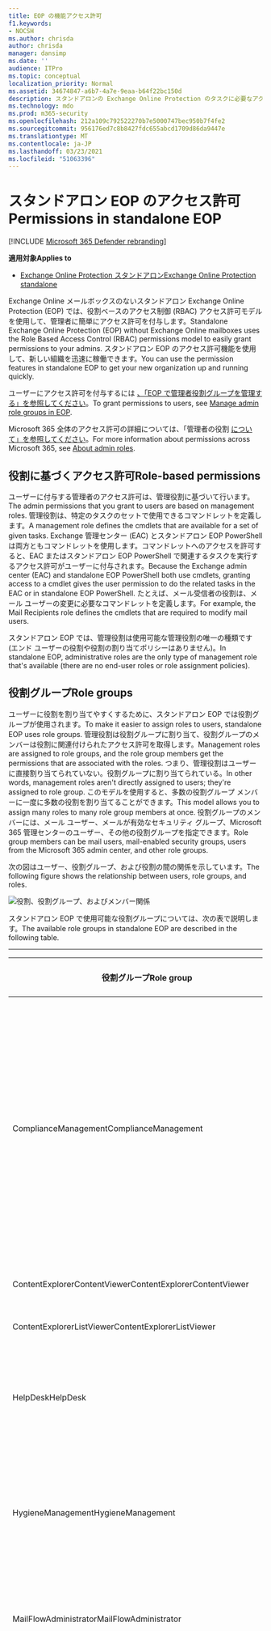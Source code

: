 ```yaml
---
title: EOP の機能アクセス許可
f1.keywords:
- NOCSH
ms.author: chrisda
author: chrisda
manager: dansimp
ms.date: ''
audience: ITPro
ms.topic: conceptual
localization_priority: Normal
ms.assetid: 34674847-a6b7-4a7e-9eaa-b64f22bc150d
description: スタンドアロンの Exchange Online Protection のタスクに必要なアクセス許可について説明します。
ms.technology: mdo
ms.prod: m365-security
ms.openlocfilehash: 212a109c792522270b7e5000747bec950b7f4fe2
ms.sourcegitcommit: 956176ed7c8b8427fdc655abcd1709d86da9447e
ms.translationtype: MT
ms.contentlocale: ja-JP
ms.lasthandoff: 03/23/2021
ms.locfileid: "51063396"
---
```

# <a name="permissions-in-standalone-eop"></a><span data-ttu-id="c1d3b-103">スタンドアロン EOP のアクセス許可</span><span class="sxs-lookup"><span data-stu-id="c1d3b-103">Permissions in standalone EOP</span></span>

[!INCLUDE [Microsoft 365 Defender rebranding](../includes/microsoft-defender-for-office.md)]

<span data-ttu-id="c1d3b-104">**適用対象**</span><span class="sxs-lookup"><span data-stu-id="c1d3b-104">**Applies to**</span></span>
-  [<span data-ttu-id="c1d3b-105">Exchange Online Protection スタンドアロン</span><span class="sxs-lookup"><span data-stu-id="c1d3b-105">Exchange Online Protection standalone</span></span>](exchange-online-protection-overview.md)

<span data-ttu-id="c1d3b-106">Exchange Online メールボックスのないスタンドアロン Exchange Online Protection (EOP) では、役割ベースのアクセス制御 (RBAC) アクセス許可モデルを使用して、管理者に簡単にアクセス許可を付与します。</span><span class="sxs-lookup"><span data-stu-id="c1d3b-106">Standalone Exchange Online Protection (EOP) without Exchange Online mailboxes uses the Role Based Access Control (RBAC) permissions model to easily grant permissions to your admins.</span></span> <span data-ttu-id="c1d3b-107">スタンドアロン EOP のアクセス許可機能を使用して、新しい組織を迅速に稼働できます。</span><span class="sxs-lookup"><span data-stu-id="c1d3b-107">You can use the permission features in standalone EOP to get your new organization up and running quickly.</span></span>

<span data-ttu-id="c1d3b-108">ユーザーにアクセス許可を付与するには [、「EOP で管理者役割グループを管理する」を参照してください](manage-admin-role-group-permissions-in-eop.md)。</span><span class="sxs-lookup"><span data-stu-id="c1d3b-108">To grant permissions to users, see [Manage admin role groups in EOP](manage-admin-role-group-permissions-in-eop.md).</span></span>

<span data-ttu-id="c1d3b-109">Microsoft 365 全体のアクセス許可の詳細については、「管理者の役割 [について」を参照してください](../../admin/add-users/about-admin-roles.md)。</span><span class="sxs-lookup"><span data-stu-id="c1d3b-109">For more information about permissions across Microsoft 365, see [About admin roles](../../admin/add-users/about-admin-roles.md).</span></span>

## <a name="role-based-permissions"></a><span data-ttu-id="c1d3b-110">役割に基づくアクセス許可</span><span class="sxs-lookup"><span data-stu-id="c1d3b-110">Role-based permissions</span></span>

<span data-ttu-id="c1d3b-111">ユーザーに付与する管理者のアクセス許可は、管理役割に基づいて行います。</span><span class="sxs-lookup"><span data-stu-id="c1d3b-111">The admin permissions that you grant to users are based on management roles.</span></span> <span data-ttu-id="c1d3b-112">管理役割は、特定のタスクのセットで使用できるコマンドレットを定義します。</span><span class="sxs-lookup"><span data-stu-id="c1d3b-112">A management role defines the cmdlets that are available for a set of given tasks.</span></span> <span data-ttu-id="c1d3b-113">Exchange 管理センター (EAC) とスタンドアロン EOP PowerShell は両方ともコマンドレットを使用します。コマンドレットへのアクセスを許可すると、EAC またはスタンドアロン EOP PowerShell で関連するタスクを実行するアクセス許可がユーザーに付与されます。</span><span class="sxs-lookup"><span data-stu-id="c1d3b-113">Because the Exchange admin center (EAC) and standalone EOP PowerShell both use cmdlets, granting access to a cmdlet gives the user permission to do the related tasks in the EAC or in standalone EOP PowerShell.</span></span> <span data-ttu-id="c1d3b-114">たとえば、メール受信者の役割は、メール ユーザーの変更に必要なコマンドレットを定義します。</span><span class="sxs-lookup"><span data-stu-id="c1d3b-114">For example, the Mail Recipients role defines the cmdlets that are required to modify mail users.</span></span>

<span data-ttu-id="c1d3b-115">スタンドアロン EOP では、管理役割は使用可能な管理役割の唯一の種類です (エンド ユーザーの役割や役割の割り当てポリシーはありません)。</span><span class="sxs-lookup"><span data-stu-id="c1d3b-115">In standalone EOP, administrative roles are the only type of management role that's available (there are no end-user roles or role assignment policies).</span></span>

## <a name="role-groups"></a><span data-ttu-id="c1d3b-116">役割グループ</span><span class="sxs-lookup"><span data-stu-id="c1d3b-116">Role groups</span></span>

<span data-ttu-id="c1d3b-117">ユーザーに役割を割り当てやすくするために、スタンドアロン EOP では役割グループが使用されます。</span><span class="sxs-lookup"><span data-stu-id="c1d3b-117">To make it easier to assign roles to users, standalone EOP uses role groups.</span></span> <span data-ttu-id="c1d3b-118">管理役割は役割グループに割り当て、役割グループのメンバーは役割に関連付けられたアクセス許可を取得します。</span><span class="sxs-lookup"><span data-stu-id="c1d3b-118">Management roles are assigned to role groups, and the role group members get the permissions that are associated with the roles.</span></span> <span data-ttu-id="c1d3b-119">つまり、管理役割はユーザーに直接割り当てられていない。役割グループに割り当てられている。</span><span class="sxs-lookup"><span data-stu-id="c1d3b-119">In other words, management roles aren't directly assigned to users; they're assigned to role group.</span></span> <span data-ttu-id="c1d3b-120">このモデルを使用すると、多数の役割グループ メンバーに一度に多数の役割を割り当てることができます。</span><span class="sxs-lookup"><span data-stu-id="c1d3b-120">This model allows you to assign many roles to many role group members at once.</span></span> <span data-ttu-id="c1d3b-121">役割グループのメンバーには、メール ユーザー、メールが有効なセキュリティ グループ、Microsoft 365 管理センターのユーザー、その他の役割グループを指定できます。</span><span class="sxs-lookup"><span data-stu-id="c1d3b-121">Role group members can be mail users, mail-enabled security groups, users from the Microsoft 365 admin center, and other role groups.</span></span>

<span data-ttu-id="c1d3b-122">次の図はユーザー、役割グループ、および役割の間の関係を示しています。</span><span class="sxs-lookup"><span data-stu-id="c1d3b-122">The following figure shows the relationship between users, role groups, and roles.</span></span>

![役割、役割グループ、およびメンバー関係](../../media/ITPro_Security_RBAC_EXO_SimplifiedRoleGroupRelationship.png)

<span data-ttu-id="c1d3b-124">スタンドアロン EOP で使用可能な役割グループについては、次の表で説明します。</span><span class="sxs-lookup"><span data-stu-id="c1d3b-124">The available role groups in standalone EOP are described in the following table.</span></span>

****

|<span data-ttu-id="c1d3b-125">役割グループ</span><span class="sxs-lookup"><span data-stu-id="c1d3b-125">Role group</span></span>|<span data-ttu-id="c1d3b-126">説明</span><span class="sxs-lookup"><span data-stu-id="c1d3b-126">Description</span></span>|<span data-ttu-id="c1d3b-127">割り当てられた既定の役割</span><span class="sxs-lookup"><span data-stu-id="c1d3b-127">Default roles assigned</span></span>|
|---|---|---|
|<span data-ttu-id="c1d3b-128">ComplianceManagement</span><span class="sxs-lookup"><span data-stu-id="c1d3b-128">ComplianceManagement</span></span>|<span data-ttu-id="c1d3b-129">サブスクリプションに DLP 機能がある場合は、データ損失防止 (DLP) を含む、組織内のコンプライアンス設定を構成および管理します。</span><span class="sxs-lookup"><span data-stu-id="c1d3b-129">Configure and manage compliance settings within the organization, including data loss prevention (DLP) if your subscription has DLP capabilities.</span></span> <p> <span data-ttu-id="c1d3b-130">Azure のコンプライアンス [管理者ロールの](/azure/active-directory/users-groups-roles/directory-assign-admin-roles#compliance-administrator) メンバーはADグループのアクセス許可を自動的に取得します。</span><span class="sxs-lookup"><span data-stu-id="c1d3b-130">Members of the [Compliance Administrator](/azure/active-directory/users-groups-roles/directory-assign-admin-roles#compliance-administrator) role in Azure AD automatically get the permissions of this role group.</span></span>|<span data-ttu-id="c1d3b-131">監査ログ</span><span class="sxs-lookup"><span data-stu-id="c1d3b-131">Audit Logs</span></span> <p> <span data-ttu-id="c1d3b-132">コンプライアンス管理</span><span class="sxs-lookup"><span data-stu-id="c1d3b-132">Compliance Administration</span></span> <p> <span data-ttu-id="c1d3b-133">Information Rights Management</span><span class="sxs-lookup"><span data-stu-id="c1d3b-133">Information Rights Management</span></span> <p> <span data-ttu-id="c1d3b-134">アイテム保持の管理</span><span class="sxs-lookup"><span data-stu-id="c1d3b-134">Retention Management</span></span> <p> <span data-ttu-id="c1d3b-135">表示専用の監査ログ</span><span class="sxs-lookup"><span data-stu-id="c1d3b-135">View-Only Audit Logs</span></span> <p> <span data-ttu-id="c1d3b-136">"View-Only Configuration/表示専用構成"</span><span class="sxs-lookup"><span data-stu-id="c1d3b-136">View-Only Configuration</span></span> <p> <span data-ttu-id="c1d3b-137">"View-Only Recipients/表示専用受信者"</span><span class="sxs-lookup"><span data-stu-id="c1d3b-137">View-Only Recipients</span></span>|
|<span data-ttu-id="c1d3b-138">ContentExplorerContentViewer</span><span class="sxs-lookup"><span data-stu-id="c1d3b-138">ContentExplorerContentViewer</span></span>|<span data-ttu-id="c1d3b-139">不使用。</span><span class="sxs-lookup"><span data-stu-id="c1d3b-139">Not used.</span></span>|<span data-ttu-id="c1d3b-140">データ分類コンテンツ ビューアー</span><span class="sxs-lookup"><span data-stu-id="c1d3b-140">Data Classification Content Viewer</span></span>|
|<span data-ttu-id="c1d3b-141">ContentExplorerListViewer</span><span class="sxs-lookup"><span data-stu-id="c1d3b-141">ContentExplorerListViewer</span></span>|<span data-ttu-id="c1d3b-142">不使用。</span><span class="sxs-lookup"><span data-stu-id="c1d3b-142">Not used.</span></span>|<span data-ttu-id="c1d3b-143">データ分類リスト ビューアー</span><span class="sxs-lookup"><span data-stu-id="c1d3b-143">Data Classification List Viewer</span></span>|
|<span data-ttu-id="c1d3b-144">HelpDesk</span><span class="sxs-lookup"><span data-stu-id="c1d3b-144">HelpDesk</span></span>|<span data-ttu-id="c1d3b-145">メール ユーザーを表示および管理します。</span><span class="sxs-lookup"><span data-stu-id="c1d3b-145">View and manage mail users.</span></span>|<span data-ttu-id="c1d3b-146">パスワードのリセット</span><span class="sxs-lookup"><span data-stu-id="c1d3b-146">Reset Password</span></span> <p> <span data-ttu-id="c1d3b-147">ユーザー オプション</span><span class="sxs-lookup"><span data-stu-id="c1d3b-147">User Options</span></span> <p> <span data-ttu-id="c1d3b-148">"View-Only Recipients/表示専用受信者"</span><span class="sxs-lookup"><span data-stu-id="c1d3b-148">View-Only Recipients</span></span>|
|<span data-ttu-id="c1d3b-149">HygieneManagement</span><span class="sxs-lookup"><span data-stu-id="c1d3b-149">HygieneManagement</span></span>|<span data-ttu-id="c1d3b-150">保護機能 (スパム対策、マルウェア対策など) を管理します。</span><span class="sxs-lookup"><span data-stu-id="c1d3b-150">Manage protection features (anti-spam, anti-malware, etc.).</span></span>|<span data-ttu-id="c1d3b-151">トランスポートの衛生</span><span class="sxs-lookup"><span data-stu-id="c1d3b-151">Transport Hygiene</span></span> <p> <span data-ttu-id="c1d3b-152">"View-Only Configuration/表示専用構成"</span><span class="sxs-lookup"><span data-stu-id="c1d3b-152">View-Only Configuration</span></span> <p> <span data-ttu-id="c1d3b-153">"View-Only Recipients/表示専用受信者"</span><span class="sxs-lookup"><span data-stu-id="c1d3b-153">View-Only Recipients</span></span>|
|<span data-ttu-id="c1d3b-154">MailFlowAdministrator</span><span class="sxs-lookup"><span data-stu-id="c1d3b-154">MailFlowAdministrator</span></span>|<span data-ttu-id="c1d3b-155">受け入れ可能なドメインとコネクタの表示と管理</span><span class="sxs-lookup"><span data-stu-id="c1d3b-155">View and manage accepted domains and connectors</span></span>|<span data-ttu-id="c1d3b-156">リモートドメインと受け入れドメイン</span><span class="sxs-lookup"><span data-stu-id="c1d3b-156">Remote and Accepted Domains</span></span> <p> <span data-ttu-id="c1d3b-157">"View-Only Recipients/表示専用受信者"</span><span class="sxs-lookup"><span data-stu-id="c1d3b-157">View-Only Recipients</span></span>|
|<span data-ttu-id="c1d3b-158">OrganizationManagement</span><span class="sxs-lookup"><span data-stu-id="c1d3b-158">OrganizationManagement</span></span>|<span data-ttu-id="c1d3b-159">組織全体への管理者アクセスと、ほとんどすべてのタスクを実行する機能。</span><span class="sxs-lookup"><span data-stu-id="c1d3b-159">Admin access to the entire organization and the ability to perform almost any task.</span></span> <p> <span data-ttu-id="c1d3b-160">Azure のグローバル [管理者ロールの](/azure/active-directory/users-groups-roles/directory-assign-admin-roles#global-administrator--company-administrator) メンバーはADグループのアクセス許可を自動的に取得します。</span><span class="sxs-lookup"><span data-stu-id="c1d3b-160">Members of the [Global Administrator](/azure/active-directory/users-groups-roles/directory-assign-admin-roles#global-administrator--company-administrator) role in Azure AD automatically get the permissions of this role group.</span></span> <p> <span data-ttu-id="c1d3b-161">**重要**: OrganizationManagement 役割グループは強力な役割なので、組織レベルの管理タスクを実行するユーザーだけがこの役割グループのメンバーである必要があります。</span><span class="sxs-lookup"><span data-stu-id="c1d3b-161">**Important**: Because the OrganizationManagement role group is a powerful role, only users that perform organizational-level administrative tasks should be members of this role group.</span></span>|<span data-ttu-id="c1d3b-162">マルウェア対策</span><span class="sxs-lookup"><span data-stu-id="c1d3b-162">AntiMalware</span></span> <p> <span data-ttu-id="c1d3b-163">AntiSpam</span><span class="sxs-lookup"><span data-stu-id="c1d3b-163">AntiSpam</span></span> <p> <span data-ttu-id="c1d3b-164">監査ログ</span><span class="sxs-lookup"><span data-stu-id="c1d3b-164">Audit Logs</span></span> <p> <span data-ttu-id="c1d3b-165">コンプライアンス管理者</span><span class="sxs-lookup"><span data-stu-id="c1d3b-165">Compliance Administrator</span></span> <p> <span data-ttu-id="c1d3b-166">動的配布グループ</span><span class="sxs-lookup"><span data-stu-id="c1d3b-166">Distribution Groups</span></span> <p> <span data-ttu-id="c1d3b-167">Information Rights Management</span><span class="sxs-lookup"><span data-stu-id="c1d3b-167">Information Rights Management</span></span> <p> <span data-ttu-id="c1d3b-168">"Mail Recipient Creation/メール受信者の作成"</span><span class="sxs-lookup"><span data-stu-id="c1d3b-168">Mail Recipient Creation</span></span> <p> <span data-ttu-id="c1d3b-169">Mail Recipients</span><span class="sxs-lookup"><span data-stu-id="c1d3b-169">Mail Recipients</span></span> <p> <span data-ttu-id="c1d3b-170">"Message Tracking/メッセージ追跡"</span><span class="sxs-lookup"><span data-stu-id="c1d3b-170">Message Tracking</span></span> <p> <span data-ttu-id="c1d3b-171">"Migration/移行"</span><span class="sxs-lookup"><span data-stu-id="c1d3b-171">Migration</span></span> <p> <span data-ttu-id="c1d3b-172">組織のクライアント アクセス</span><span class="sxs-lookup"><span data-stu-id="c1d3b-172">Organization Client Access</span></span> <p> <span data-ttu-id="c1d3b-173">組織の構成</span><span class="sxs-lookup"><span data-stu-id="c1d3b-173">Organization Configuration</span></span> <p> <span data-ttu-id="c1d3b-174">組織トランスポートの設定</span><span class="sxs-lookup"><span data-stu-id="c1d3b-174">Organization Transport Settings</span></span> <p> <span data-ttu-id="c1d3b-175">検疫する</span><span class="sxs-lookup"><span data-stu-id="c1d3b-175">Quarantine</span></span> <p> <span data-ttu-id="c1d3b-176">"Recipient Policies/受信者ポリシー"</span><span class="sxs-lookup"><span data-stu-id="c1d3b-176">Recipient Policies</span></span> <p> <span data-ttu-id="c1d3b-177">リモートドメインと受け入れドメイン</span><span class="sxs-lookup"><span data-stu-id="c1d3b-177">Remote and Accepted Domains</span></span> <p> <span data-ttu-id="c1d3b-178">パスワードのリセット</span><span class="sxs-lookup"><span data-stu-id="c1d3b-178">Reset Password</span></span> <p> <span data-ttu-id="c1d3b-179">アイテム保持の管理</span><span class="sxs-lookup"><span data-stu-id="c1d3b-179">Retention Management</span></span> <p> <span data-ttu-id="c1d3b-180">役割の管理</span><span class="sxs-lookup"><span data-stu-id="c1d3b-180">Role Management</span></span> <p> <span data-ttu-id="c1d3b-181">セキュリティ管理者</span><span class="sxs-lookup"><span data-stu-id="c1d3b-181">Security Administrator</span></span> <p> <span data-ttu-id="c1d3b-182">セキュリティ グループの作成とメンバーシップ</span><span class="sxs-lookup"><span data-stu-id="c1d3b-182">Security Group Creation and Membership</span></span> <p> <span data-ttu-id="c1d3b-183">セキュリティ閲覧者</span><span class="sxs-lookup"><span data-stu-id="c1d3b-183">Security Reader</span></span> <p> <span data-ttu-id="c1d3b-184">Sensitivity Label Administrator</span><span class="sxs-lookup"><span data-stu-id="c1d3b-184">Sensitivity Label Administrator</span></span> <p> <span data-ttu-id="c1d3b-185">監督</span><span class="sxs-lookup"><span data-stu-id="c1d3b-185">Supervision</span></span> <p> <span data-ttu-id="c1d3b-186">トランスポートの衛生</span><span class="sxs-lookup"><span data-stu-id="c1d3b-186">Transport Hygiene</span></span> <p> <span data-ttu-id="c1d3b-187">トランスポート ルール</span><span class="sxs-lookup"><span data-stu-id="c1d3b-187">Transport Rules</span></span> <p> <span data-ttu-id="c1d3b-188">ユーザー オプション</span><span class="sxs-lookup"><span data-stu-id="c1d3b-188">User Options</span></span> <p> <span data-ttu-id="c1d3b-189">View-Onlyマルウェア対策</span><span class="sxs-lookup"><span data-stu-id="c1d3b-189">View-Only AntiMalware</span></span> <p> <span data-ttu-id="c1d3b-190">View-Only スパム対策</span><span class="sxs-lookup"><span data-stu-id="c1d3b-190">View-Only AntiSpam</span></span> <p> <span data-ttu-id="c1d3b-191">表示専用の監査ログ</span><span class="sxs-lookup"><span data-stu-id="c1d3b-191">View-Only Audit Logs</span></span> <p> <span data-ttu-id="c1d3b-192">"View-Only Configuration/表示専用構成"</span><span class="sxs-lookup"><span data-stu-id="c1d3b-192">View-Only Configuration</span></span> <p> <span data-ttu-id="c1d3b-193">View-Only検疫</span><span class="sxs-lookup"><span data-stu-id="c1d3b-193">View-Only Quarantine</span></span> <p> <span data-ttu-id="c1d3b-194">"View-Only Recipients/表示専用受信者"</span><span class="sxs-lookup"><span data-stu-id="c1d3b-194">View-Only Recipients</span></span> <p> <span data-ttu-id="c1d3b-195">View-Only脅威インテリジェンス</span><span class="sxs-lookup"><span data-stu-id="c1d3b-195">View-Only Threat Intelligence</span></span>|
|<span data-ttu-id="c1d3b-196">QuarantineAdministrator</span><span class="sxs-lookup"><span data-stu-id="c1d3b-196">QuarantineAdministrator</span></span>|<span data-ttu-id="c1d3b-197">すべての受信者の検疫済みメッセージを管理します。</span><span class="sxs-lookup"><span data-stu-id="c1d3b-197">Manage quarantined messages for all recipients.</span></span>|<span data-ttu-id="c1d3b-198">検疫する</span><span class="sxs-lookup"><span data-stu-id="c1d3b-198">Quarantine</span></span>|
|<span data-ttu-id="c1d3b-199">RecipientManagement</span><span class="sxs-lookup"><span data-stu-id="c1d3b-199">RecipientManagement</span></span>|<span data-ttu-id="c1d3b-200">組織内の受信者オブジェクトを作成、管理、および削除します。</span><span class="sxs-lookup"><span data-stu-id="c1d3b-200">Create, manage, and remove recipient objects in the organization.</span></span>|<span data-ttu-id="c1d3b-201">動的配布グループ</span><span class="sxs-lookup"><span data-stu-id="c1d3b-201">Distribution Groups</span></span> <p> <span data-ttu-id="c1d3b-202">"Mail Recipient Creation/メール受信者の作成"</span><span class="sxs-lookup"><span data-stu-id="c1d3b-202">Mail Recipient Creation</span></span> <p> <span data-ttu-id="c1d3b-203">Mail Recipients</span><span class="sxs-lookup"><span data-stu-id="c1d3b-203">Mail Recipients</span></span> <p> <span data-ttu-id="c1d3b-204">"Message Tracking/メッセージ追跡"</span><span class="sxs-lookup"><span data-stu-id="c1d3b-204">Message Tracking</span></span> <p> <span data-ttu-id="c1d3b-205">"Migration/移行"</span><span class="sxs-lookup"><span data-stu-id="c1d3b-205">Migration</span></span> <p> <span data-ttu-id="c1d3b-206">"Recipient Policies/受信者ポリシー"</span><span class="sxs-lookup"><span data-stu-id="c1d3b-206">Recipient Policies</span></span> <p> <span data-ttu-id="c1d3b-207">パスワードのリセット</span><span class="sxs-lookup"><span data-stu-id="c1d3b-207">Reset Password</span></span>|
|<span data-ttu-id="c1d3b-208">RecordsManagement</span><span class="sxs-lookup"><span data-stu-id="c1d3b-208">RecordsManagement</span></span>|<span data-ttu-id="c1d3b-209">保持ポリシー タグ、メッセージ分類、メール フロー ルール (トランスポート ルールとも呼ばれる) などのコンプライアンス機能を構成します。</span><span class="sxs-lookup"><span data-stu-id="c1d3b-209">Configure compliance features, such as retention policy tags, message classifications, and mail flow rules (also known as transport rules).</span></span>|<span data-ttu-id="c1d3b-210">"Message Tracking/メッセージ追跡"</span><span class="sxs-lookup"><span data-stu-id="c1d3b-210">Message Tracking</span></span> <p> <span data-ttu-id="c1d3b-211">アイテム保持の管理</span><span class="sxs-lookup"><span data-stu-id="c1d3b-211">Retention Management</span></span> <p> <span data-ttu-id="c1d3b-212">トランスポート ルール</span><span class="sxs-lookup"><span data-stu-id="c1d3b-212">Transport Rules</span></span>|
|<span data-ttu-id="c1d3b-213">SecurityAdministrator</span><span class="sxs-lookup"><span data-stu-id="c1d3b-213">SecurityAdministrator</span></span>|<span data-ttu-id="c1d3b-214">組織内の保護のすべての側面 (スパム対策、マルウェア対策、スプーフィング対策、検疫など) を構成します。</span><span class="sxs-lookup"><span data-stu-id="c1d3b-214">Configure all aspects of protection in the organization (anti-spam, anti-malware, anti-spoofing, quarantine, etc.).</span></span> <p> <span data-ttu-id="c1d3b-215">Azure のセキュリティ [管理者ロールの](/azure/active-directory/users-groups-roles/directory-assign-admin-roles#security-administrator) メンバーはADグループのアクセス許可を自動的に取得します。</span><span class="sxs-lookup"><span data-stu-id="c1d3b-215">Members of the [Security Administrator](/azure/active-directory/users-groups-roles/directory-assign-admin-roles#security-administrator) role in Azure AD automatically get the permissions of this role group.</span></span>|<span data-ttu-id="c1d3b-216">マルウェア対策</span><span class="sxs-lookup"><span data-stu-id="c1d3b-216">AntiMalware</span></span> <p> <span data-ttu-id="c1d3b-217">AntiSpam</span><span class="sxs-lookup"><span data-stu-id="c1d3b-217">AntiSpam</span></span> <p> <span data-ttu-id="c1d3b-218">監査ログ</span><span class="sxs-lookup"><span data-stu-id="c1d3b-218">Audit Logs</span></span> <p> <span data-ttu-id="c1d3b-219">検疫する</span><span class="sxs-lookup"><span data-stu-id="c1d3b-219">Quarantine</span></span> <p> <span data-ttu-id="c1d3b-220">セキュリティ管理者</span><span class="sxs-lookup"><span data-stu-id="c1d3b-220">Security Administrator</span></span> <p> <span data-ttu-id="c1d3b-221">Sensitivity Label Administrator</span><span class="sxs-lookup"><span data-stu-id="c1d3b-221">Sensitivity Label Administrator</span></span> <p> <span data-ttu-id="c1d3b-222">View-Onlyマルウェア対策</span><span class="sxs-lookup"><span data-stu-id="c1d3b-222">View-Only AntiMalware</span></span> <p> <span data-ttu-id="c1d3b-223">View-Only スパム対策</span><span class="sxs-lookup"><span data-stu-id="c1d3b-223">View-Only AntiSpam</span></span> <p> <span data-ttu-id="c1d3b-224">表示専用の監査ログ</span><span class="sxs-lookup"><span data-stu-id="c1d3b-224">View-Only Audit Logs</span></span> <p> <span data-ttu-id="c1d3b-225">View-Only検疫</span><span class="sxs-lookup"><span data-stu-id="c1d3b-225">View-Only Quarantine</span></span> <p> <span data-ttu-id="c1d3b-226">View-Only脅威インテリジェンス</span><span class="sxs-lookup"><span data-stu-id="c1d3b-226">View-Only Threat Intelligence</span></span>|
|<span data-ttu-id="c1d3b-227">SecurityReader</span><span class="sxs-lookup"><span data-stu-id="c1d3b-227">SecurityReader</span></span>|<span data-ttu-id="c1d3b-228">組織内のすべての保護 (スパム対策、マルウェア対策、スプーフィング対策、検疫など) へのビュー専用アクセス。</span><span class="sxs-lookup"><span data-stu-id="c1d3b-228">View-only access to all aspects of protection in the organization (anti-spam, anti-malware, anti-spoofing, quarantine, etc.).</span></span> <p> <span data-ttu-id="c1d3b-229">Azure のセキュリティ [リーダー ロール](/azure/active-directory/users-groups-roles/directory-assign-admin-roles#security-reader) のメンバー ADこの役割グループのアクセス許可を自動的に取得します。</span><span class="sxs-lookup"><span data-stu-id="c1d3b-229">Members of the [Security Reader](/azure/active-directory/users-groups-roles/directory-assign-admin-roles#security-reader) role in Azure AD automatically get the permissions of this role group.</span></span>|<span data-ttu-id="c1d3b-230">セキュリティ閲覧者</span><span class="sxs-lookup"><span data-stu-id="c1d3b-230">Security Reader</span></span> <p> <span data-ttu-id="c1d3b-231">View-Onlyマルウェア対策</span><span class="sxs-lookup"><span data-stu-id="c1d3b-231">View-Only AntiMalware</span></span> <p> <span data-ttu-id="c1d3b-232">View-Only スパム対策</span><span class="sxs-lookup"><span data-stu-id="c1d3b-232">View-Only AntiSpam</span></span> <p> <span data-ttu-id="c1d3b-233">View-Only検疫</span><span class="sxs-lookup"><span data-stu-id="c1d3b-233">View-Only Quarantine</span></span> <p> <span data-ttu-id="c1d3b-234">View-Only脅威インテリジェンス</span><span class="sxs-lookup"><span data-stu-id="c1d3b-234">View-Only Threat Intelligence</span></span>|
|<span data-ttu-id="c1d3b-235">TenantAdmins</span><span class="sxs-lookup"><span data-stu-id="c1d3b-235">TenantAdmins</span></span>|<span data-ttu-id="c1d3b-236">この役割グループのメンバーシップは、サービス間で同期され、一般に管理されます。</span><span class="sxs-lookup"><span data-stu-id="c1d3b-236">Membership in this role group is synchronized across services and managed centrally.</span></span> <span data-ttu-id="c1d3b-237">既定では、この役割グループには役割は割り当てられていない。</span><span class="sxs-lookup"><span data-stu-id="c1d3b-237">By default, this role group is not assigned any roles.</span></span> <span data-ttu-id="c1d3b-238">ただし、組織の管理役割グループのメンバーであり、これらのアクセス許可を継承します。</span><span class="sxs-lookup"><span data-stu-id="c1d3b-238">However, it will be a member of the Organization Management role group and will inherit those permissions.</span></span>|<span data-ttu-id="c1d3b-239">none</span><span class="sxs-lookup"><span data-stu-id="c1d3b-239">none</span></span>|
|<span data-ttu-id="c1d3b-240">ViewOnlyOrganizationManagement</span><span class="sxs-lookup"><span data-stu-id="c1d3b-240">ViewOnlyOrganizationManagement</span></span>|<span data-ttu-id="c1d3b-241">組織内の受信者、保護、および構成オブジェクトとそのプロパティを表示します。</span><span class="sxs-lookup"><span data-stu-id="c1d3b-241">View recipient, protection, and configuration objects and their properties in the organization.</span></span>|<span data-ttu-id="c1d3b-242">コンプライアンス管理者</span><span class="sxs-lookup"><span data-stu-id="c1d3b-242">Compliance Administrator</span></span> <p> <span data-ttu-id="c1d3b-243">セキュリティ管理者</span><span class="sxs-lookup"><span data-stu-id="c1d3b-243">Security Administrator</span></span> <p> <span data-ttu-id="c1d3b-244">セキュリティ閲覧者</span><span class="sxs-lookup"><span data-stu-id="c1d3b-244">Security Reader</span></span> <p> <span data-ttu-id="c1d3b-245">Sensitivity Label Administrator</span><span class="sxs-lookup"><span data-stu-id="c1d3b-245">Sensitivity Label Administrator</span></span> <p> <span data-ttu-id="c1d3b-246">"View-Only Configuration/表示専用構成"</span><span class="sxs-lookup"><span data-stu-id="c1d3b-246">View-Only Configuration</span></span> <p> <span data-ttu-id="c1d3b-247">"View-Only Recipients/表示専用受信者"</span><span class="sxs-lookup"><span data-stu-id="c1d3b-247">View-Only Recipients</span></span>|
|

<span data-ttu-id="c1d3b-248">少数の管理者しか所属しない小規模な組織で作業する場合は、それらのユーザーを組織の管理役割グループにのみ追加する必要がある場合があります。また、他の役割グループを使用する必要が生じない場合があります。</span><span class="sxs-lookup"><span data-stu-id="c1d3b-248">If you work in a small organization that has only a few admins, you might need to add those users to the Organization Management role group only, and you may never need to use the other role groups.</span></span> <span data-ttu-id="c1d3b-249">大規模な組織で作業する場合は、受信者の構成など、特定のタスクを実行する管理者が必要になる場合があります。</span><span class="sxs-lookup"><span data-stu-id="c1d3b-249">If you work in a larger organization, you might have admins who perform specific tasks, such as recipient configuration.</span></span> <span data-ttu-id="c1d3b-250">このような場合は、受信者管理役割グループに 1 人の管理者を追加し、別の管理者を [組織の管理] 役割グループに追加できます。</span><span class="sxs-lookup"><span data-stu-id="c1d3b-250">In those cases, you might add one admin to the Recipient Management role group, and another admin to the Organization Management role group.</span></span> <span data-ttu-id="c1d3b-251">その後、管理者は特定の領域を管理できますが、自分が責任を負う領域を管理するためのアクセス許可を持つ必要があります。</span><span class="sxs-lookup"><span data-stu-id="c1d3b-251">Those admins can then manage their specific areas, but they won't have permissions to manage areas they're not responsible for.</span></span>

<span data-ttu-id="c1d3b-252">Exchange Online の組み込みの役割グループが管理者のジョブ機能と適合しない場合は、役割グループを作成して管理者に役割を追加できます。</span><span class="sxs-lookup"><span data-stu-id="c1d3b-252">If the built-in role groups in Exchange Online don't match the job function of your administrators, you can create role groups and add roles to them.</span></span> <span data-ttu-id="c1d3b-253">詳細については、「スタンドアロン [EOP で役割グループを管理する」を参照してください](manage-admin-role-group-permissions-in-eop.md)。</span><span class="sxs-lookup"><span data-stu-id="c1d3b-253">For more information, see [Manage role groups in standalone EOP](manage-admin-role-group-permissions-in-eop.md).</span></span>

## <a name="roles"></a><span data-ttu-id="c1d3b-254">ロール</span><span class="sxs-lookup"><span data-stu-id="c1d3b-254">Roles</span></span>

<span data-ttu-id="c1d3b-255">スタンドアロン EOP で使用できる組み込みの役割について、次の表で説明します。</span><span class="sxs-lookup"><span data-stu-id="c1d3b-255">The built-in roles that are available in standalone EOP are described in the following table.</span></span>

****

|<span data-ttu-id="c1d3b-256">Role\*\*</span><span class="sxs-lookup"><span data-stu-id="c1d3b-256">Role\*\*</span></span>|<span data-ttu-id="c1d3b-257">説明</span><span class="sxs-lookup"><span data-stu-id="c1d3b-257">Description</span></span>|<span data-ttu-id="c1d3b-258">既定の役割グループの割り当て</span><span class="sxs-lookup"><span data-stu-id="c1d3b-258">Default role group assignments</span></span>|
|---|---|---|
|<span data-ttu-id="c1d3b-259">マルウェア対策</span><span class="sxs-lookup"><span data-stu-id="c1d3b-259">AntiMalware</span></span>|<span data-ttu-id="c1d3b-260">マルウェア対策機能の構成とレポートを表示および変更します。</span><span class="sxs-lookup"><span data-stu-id="c1d3b-260">View and modify the configuration and reports for anti-malware features.</span></span>|<span data-ttu-id="c1d3b-261">OrganizationManagement</span><span class="sxs-lookup"><span data-stu-id="c1d3b-261">OrganizationManagement</span></span> <p> <span data-ttu-id="c1d3b-262">SecurityAdministrator</span><span class="sxs-lookup"><span data-stu-id="c1d3b-262">SecurityAdministrator</span></span>|
|<span data-ttu-id="c1d3b-263">AntiSpam</span><span class="sxs-lookup"><span data-stu-id="c1d3b-263">AntiSpam</span></span>|<span data-ttu-id="c1d3b-264">スパム対策機能の構成とレポートを表示および変更します。</span><span class="sxs-lookup"><span data-stu-id="c1d3b-264">View and modify the configuration and reports for anti-spam features.</span></span>|<span data-ttu-id="c1d3b-265">OrganizationManagement</span><span class="sxs-lookup"><span data-stu-id="c1d3b-265">OrganizationManagement</span></span> <p> <span data-ttu-id="c1d3b-266">SecurityAdministrator</span><span class="sxs-lookup"><span data-stu-id="c1d3b-266">SecurityAdministrator</span></span>|
|<span data-ttu-id="c1d3b-267">監査ログ</span><span class="sxs-lookup"><span data-stu-id="c1d3b-267">Audit Logs</span></span>|<span data-ttu-id="c1d3b-268">管理者監査ログを検索し、結果を表示します。</span><span class="sxs-lookup"><span data-stu-id="c1d3b-268">Search the administrator audit log and view the results.</span></span>|<span data-ttu-id="c1d3b-269">ComplianceManagement</span><span class="sxs-lookup"><span data-stu-id="c1d3b-269">ComplianceManagement</span></span> <p> <span data-ttu-id="c1d3b-270">OrganizationManagement</span><span class="sxs-lookup"><span data-stu-id="c1d3b-270">OrganizationManagement</span></span> <p> <span data-ttu-id="c1d3b-271">SecurityAdministrator</span><span class="sxs-lookup"><span data-stu-id="c1d3b-271">SecurityAdministrator</span></span>|
|<span data-ttu-id="c1d3b-272">コンプライアンス管理者<sup>\*</sup></span><span class="sxs-lookup"><span data-stu-id="c1d3b-272">Compliance Administrator<sup>\*</sup></span></span>||<span data-ttu-id="c1d3b-273">ComplianceManagement</span><span class="sxs-lookup"><span data-stu-id="c1d3b-273">ComplianceManagement</span></span> <p> <span data-ttu-id="c1d3b-274">OrganizationManagement</span><span class="sxs-lookup"><span data-stu-id="c1d3b-274">OrganizationManagement</span></span> <p> <span data-ttu-id="c1d3b-275">ViewOnlyOrganizationManagement</span><span class="sxs-lookup"><span data-stu-id="c1d3b-275">ViewOnlyOrganizationManagement</span></span>|
|<span data-ttu-id="c1d3b-276">データ分類コンテンツ ビューアー<sup>\*</sup></span><span class="sxs-lookup"><span data-stu-id="c1d3b-276">Data Classification Content Viewer<sup>\*</sup></span></span>||<span data-ttu-id="c1d3b-277">ContentExplorerContentViewer</span><span class="sxs-lookup"><span data-stu-id="c1d3b-277">ContentExplorerContentViewer</span></span>|
|<span data-ttu-id="c1d3b-278">データ分類リスト ビューアー<sup>\*</sup></span><span class="sxs-lookup"><span data-stu-id="c1d3b-278">Data Classification List Viewer<sup>\*</sup></span></span>||
|<span data-ttu-id="c1d3b-279">動的配布グループ</span><span class="sxs-lookup"><span data-stu-id="c1d3b-279">Distribution Groups</span></span>|<span data-ttu-id="c1d3b-280">すべての配布グループ、メールが有効なセキュリティ グループ、およびメンバーを作成および管理します。</span><span class="sxs-lookup"><span data-stu-id="c1d3b-280">Create and manage all distribution groups, mail-enabled security groups, and members.</span></span>|<span data-ttu-id="c1d3b-281">OrganizationManagement</span><span class="sxs-lookup"><span data-stu-id="c1d3b-281">OrganizationManagement</span></span> <p> <span data-ttu-id="c1d3b-282">RecipientManagement</span><span class="sxs-lookup"><span data-stu-id="c1d3b-282">RecipientManagement</span></span>|
|<span data-ttu-id="c1d3b-283">Information Rights Management<sup>\*</sup></span><span class="sxs-lookup"><span data-stu-id="c1d3b-283">Information Rights Management<sup>\*</sup></span></span>||<span data-ttu-id="c1d3b-284">ComplianceManagement</span><span class="sxs-lookup"><span data-stu-id="c1d3b-284">ComplianceManagement</span></span> <p> <span data-ttu-id="c1d3b-285">OrganizationManagement</span><span class="sxs-lookup"><span data-stu-id="c1d3b-285">OrganizationManagement</span></span>|
|<span data-ttu-id="c1d3b-286">"Mail Recipient Creation/メール受信者の作成"</span><span class="sxs-lookup"><span data-stu-id="c1d3b-286">Mail Recipient Creation</span></span>|<span data-ttu-id="c1d3b-287">メール ユーザーを作成および削除します。</span><span class="sxs-lookup"><span data-stu-id="c1d3b-287">Create and remove mail users.</span></span>|<span data-ttu-id="c1d3b-288">OrganizationManagement</span><span class="sxs-lookup"><span data-stu-id="c1d3b-288">OrganizationManagement</span></span> <p> <span data-ttu-id="c1d3b-289">RecipientManagement</span><span class="sxs-lookup"><span data-stu-id="c1d3b-289">RecipientManagement</span></span>|
|<span data-ttu-id="c1d3b-290">Mail Recipients</span><span class="sxs-lookup"><span data-stu-id="c1d3b-290">Mail Recipients</span></span>|<span data-ttu-id="c1d3b-291">既存のメール ユーザーを変更します。</span><span class="sxs-lookup"><span data-stu-id="c1d3b-291">Modify existing mail users.</span></span>|<span data-ttu-id="c1d3b-292">OrganizationManagement</span><span class="sxs-lookup"><span data-stu-id="c1d3b-292">OrganizationManagement</span></span> <p> <span data-ttu-id="c1d3b-293">RecipientManagement</span><span class="sxs-lookup"><span data-stu-id="c1d3b-293">RecipientManagement</span></span>|
|<span data-ttu-id="c1d3b-294">メッセージ追跡<sup>\*</sup></span><span class="sxs-lookup"><span data-stu-id="c1d3b-294">Message Tracking<sup>\*</sup></span></span>||<span data-ttu-id="c1d3b-295">OrganizationManagement</span><span class="sxs-lookup"><span data-stu-id="c1d3b-295">OrganizationManagement</span></span> <p> <span data-ttu-id="c1d3b-296">RecipientManagement</span><span class="sxs-lookup"><span data-stu-id="c1d3b-296">RecipientManagement</span></span> <p> <span data-ttu-id="c1d3b-297">レコード管理</span><span class="sxs-lookup"><span data-stu-id="c1d3b-297">Records Management</span></span>|
|<span data-ttu-id="c1d3b-298">移行<sup>\*</sup></span><span class="sxs-lookup"><span data-stu-id="c1d3b-298">Migration<sup>\*</sup></span></span>||<span data-ttu-id="c1d3b-299">OrganizationManagement</span><span class="sxs-lookup"><span data-stu-id="c1d3b-299">OrganizationManagement</span></span> <p> <span data-ttu-id="c1d3b-300">RecipientManagement</span><span class="sxs-lookup"><span data-stu-id="c1d3b-300">RecipientManagement</span></span>|
|<span data-ttu-id="c1d3b-301">MyBaseOptions</span><span class="sxs-lookup"><span data-stu-id="c1d3b-301">MyBaseOptions</span></span>|<span data-ttu-id="c1d3b-302">ユーザーが独自の検疫済みメッセージを表示できます。</span><span class="sxs-lookup"><span data-stu-id="c1d3b-302">Allows users to view their own quarantined messages.</span></span> <p> <span data-ttu-id="c1d3b-303">この役割はユーザーに自動的に割り当てられるので、手動で割り当てすることはできません。</span><span class="sxs-lookup"><span data-stu-id="c1d3b-303">This role is automatically assigned to users, and you can't assign it manually.</span></span>|<span data-ttu-id="c1d3b-304">none</span><span class="sxs-lookup"><span data-stu-id="c1d3b-304">none</span></span>|
|<span data-ttu-id="c1d3b-305">組織のクライアント アクセス<sup>\*</sup></span><span class="sxs-lookup"><span data-stu-id="c1d3b-305">Organization Client Access<sup>\*</sup></span></span>||<span data-ttu-id="c1d3b-306">OrganizationManagement</span><span class="sxs-lookup"><span data-stu-id="c1d3b-306">OrganizationManagement</span></span>|
|<span data-ttu-id="c1d3b-307">組織の構成</span><span class="sxs-lookup"><span data-stu-id="c1d3b-307">Organization Configuration</span></span>|<span data-ttu-id="c1d3b-308">レポートの表示。</span><span class="sxs-lookup"><span data-stu-id="c1d3b-308">View reports.</span></span>|<span data-ttu-id="c1d3b-309">OrganizationManagement</span><span class="sxs-lookup"><span data-stu-id="c1d3b-309">OrganizationManagement</span></span>|
|<span data-ttu-id="c1d3b-310">組織トランスポートの設定<sup>\*</sup></span><span class="sxs-lookup"><span data-stu-id="c1d3b-310">Organization Transport Settings<sup>\*</sup></span></span>||<span data-ttu-id="c1d3b-311">OrganizationManagement</span><span class="sxs-lookup"><span data-stu-id="c1d3b-311">OrganizationManagement</span></span>|
|<span data-ttu-id="c1d3b-312">検疫する</span><span class="sxs-lookup"><span data-stu-id="c1d3b-312">Quarantine</span></span>|<span data-ttu-id="c1d3b-313">すべての受信者の検疫済みメッセージのすべての種類を管理します。</span><span class="sxs-lookup"><span data-stu-id="c1d3b-313">Manage all types of quarantined message for all recipients.</span></span>|<span data-ttu-id="c1d3b-314">OrganizationManagement</span><span class="sxs-lookup"><span data-stu-id="c1d3b-314">OrganizationManagement</span></span> <p> <span data-ttu-id="c1d3b-315">QuarantineAdministrator</span><span class="sxs-lookup"><span data-stu-id="c1d3b-315">QuarantineAdministrator</span></span> <p> <span data-ttu-id="c1d3b-316">SecurityAdministrator</span><span class="sxs-lookup"><span data-stu-id="c1d3b-316">SecurityAdministrator</span></span>|
|<span data-ttu-id="c1d3b-317">受信者ポリシー<sup>\*</sup></span><span class="sxs-lookup"><span data-stu-id="c1d3b-317">Recipient Policies<sup>\*</sup></span></span>||<span data-ttu-id="c1d3b-318">OrganizationManagement</span><span class="sxs-lookup"><span data-stu-id="c1d3b-318">OrganizationManagement</span></span> <p> <span data-ttu-id="c1d3b-319">RecipientManagement</span><span class="sxs-lookup"><span data-stu-id="c1d3b-319">RecipientManagement</span></span>|
|<span data-ttu-id="c1d3b-320">リモートドメインと受け入れドメイン</span><span class="sxs-lookup"><span data-stu-id="c1d3b-320">Remote and Accepted Domains</span></span>|<span data-ttu-id="c1d3b-321">リモート ドメイン、受け入れドメイン、およびコネクタを管理します。</span><span class="sxs-lookup"><span data-stu-id="c1d3b-321">Manage remote domains, accepted domains, and connectors.</span></span>|<span data-ttu-id="c1d3b-322">MailFlowAdministrator</span><span class="sxs-lookup"><span data-stu-id="c1d3b-322">MailFlowAdministrator</span></span> <p> <span data-ttu-id="c1d3b-323">OrganizationManagement</span><span class="sxs-lookup"><span data-stu-id="c1d3b-323">OrganizationManagement</span></span>|
|<span data-ttu-id="c1d3b-324">パスワードのリセット<sup>\*</sup></span><span class="sxs-lookup"><span data-stu-id="c1d3b-324">Reset Password<sup>\*</sup></span></span>||<span data-ttu-id="c1d3b-325">HelpDesk</span><span class="sxs-lookup"><span data-stu-id="c1d3b-325">HelpDesk</span></span> <p> <span data-ttu-id="c1d3b-326">OrganizationManagement</span><span class="sxs-lookup"><span data-stu-id="c1d3b-326">OrganizationManagement</span></span> <p> <span data-ttu-id="c1d3b-327">RecipientManagement</span><span class="sxs-lookup"><span data-stu-id="c1d3b-327">RecipientManagement</span></span>|
|<span data-ttu-id="c1d3b-328">アイテム保持の管理<sup>\*</sup></span><span class="sxs-lookup"><span data-stu-id="c1d3b-328">Retention Management<sup>\*</sup></span></span>||<span data-ttu-id="c1d3b-329">ComplianceManagement</span><span class="sxs-lookup"><span data-stu-id="c1d3b-329">ComplianceManagement</span></span> <p> <span data-ttu-id="c1d3b-330">OrganizationManagement</span><span class="sxs-lookup"><span data-stu-id="c1d3b-330">OrganizationManagement</span></span> <p> <span data-ttu-id="c1d3b-331">RecordsManagement</span><span class="sxs-lookup"><span data-stu-id="c1d3b-331">RecordsManagement</span></span>|
|<span data-ttu-id="c1d3b-332">役割の管理</span><span class="sxs-lookup"><span data-stu-id="c1d3b-332">Role Management</span></span>|<span data-ttu-id="c1d3b-333">役割グループを作成および管理します。</span><span class="sxs-lookup"><span data-stu-id="c1d3b-333">Create and manage role groups.</span></span>|<span data-ttu-id="c1d3b-334">OrganizationManagement</span><span class="sxs-lookup"><span data-stu-id="c1d3b-334">OrganizationManagement</span></span>|
|<span data-ttu-id="c1d3b-335">セキュリティ管理者</span><span class="sxs-lookup"><span data-stu-id="c1d3b-335">Security Administrator</span></span>|<span data-ttu-id="c1d3b-336">すべてのセキュリティ機能と保護機能の構成とレポートを管理します。</span><span class="sxs-lookup"><span data-stu-id="c1d3b-336">Manage the configuration and reports for all security and protection features.</span></span>|<span data-ttu-id="c1d3b-337">OrganizationManagement</span><span class="sxs-lookup"><span data-stu-id="c1d3b-337">OrganizationManagement</span></span> <p> <span data-ttu-id="c1d3b-338">SecurityAdministrator</span><span class="sxs-lookup"><span data-stu-id="c1d3b-338">SecurityAdministrator</span></span> <p> <span data-ttu-id="c1d3b-339">ViewOnlyOrganizationManagement</span><span class="sxs-lookup"><span data-stu-id="c1d3b-339">ViewOnlyOrganizationManagement</span></span>|
|<span data-ttu-id="c1d3b-340">セキュリティ グループの作成とメンバーシップ</span><span class="sxs-lookup"><span data-stu-id="c1d3b-340">Security Group Creation and Membership</span></span>|<span data-ttu-id="c1d3b-341">メールが有効なセキュリティ グループを作成および管理します。</span><span class="sxs-lookup"><span data-stu-id="c1d3b-341">Create and manage mail-enabled security groups.</span></span>|<span data-ttu-id="c1d3b-342">OrganizationManagement</span><span class="sxs-lookup"><span data-stu-id="c1d3b-342">OrganizationManagement</span></span>|
|<span data-ttu-id="c1d3b-343">セキュリティ閲覧者</span><span class="sxs-lookup"><span data-stu-id="c1d3b-343">Security Reader</span></span>|<span data-ttu-id="c1d3b-344">セキュリティ機能と保護機能の構成とレポートを表示します。</span><span class="sxs-lookup"><span data-stu-id="c1d3b-344">View the configuration and reports for security and protection features.</span></span>|<span data-ttu-id="c1d3b-345">組織の管理</span><span class="sxs-lookup"><span data-stu-id="c1d3b-345">Organization Management</span></span> <p> <span data-ttu-id="c1d3b-346">SecurityReader</span><span class="sxs-lookup"><span data-stu-id="c1d3b-346">SecurityReader</span></span> <p> <span data-ttu-id="c1d3b-347">ViewOnlyOrganizationManagement</span><span class="sxs-lookup"><span data-stu-id="c1d3b-347">ViewOnlyOrganizationManagement</span></span>|
|<span data-ttu-id="c1d3b-348">Sensitivity Label Administrator<sup>\*</sup></span><span class="sxs-lookup"><span data-stu-id="c1d3b-348">Sensitivity Label Administrator<sup>\*</sup></span></span>||<span data-ttu-id="c1d3b-349">OrganizationManagement</span><span class="sxs-lookup"><span data-stu-id="c1d3b-349">OrganizationManagement</span></span> <p> <span data-ttu-id="c1d3b-350">SecurityAdministrator</span><span class="sxs-lookup"><span data-stu-id="c1d3b-350">SecurityAdministrator</span></span> <p> <span data-ttu-id="c1d3b-351">ViewOnlyOrganizationManagement</span><span class="sxs-lookup"><span data-stu-id="c1d3b-351">ViewOnlyOrganizationManagement</span></span>|
|<span data-ttu-id="c1d3b-352">監督<sup>\*</sup></span><span class="sxs-lookup"><span data-stu-id="c1d3b-352">Supervision<sup>\*</sup></span></span>||<span data-ttu-id="c1d3b-353">OrganizationManagement</span><span class="sxs-lookup"><span data-stu-id="c1d3b-353">OrganizationManagement</span></span>|
|<span data-ttu-id="c1d3b-354">トランスポートの衛生</span><span class="sxs-lookup"><span data-stu-id="c1d3b-354">Transport Hygiene</span></span>|<span data-ttu-id="c1d3b-355">マルウェア対策、スパム対策機能、スプーフィング対策機能を管理します。</span><span class="sxs-lookup"><span data-stu-id="c1d3b-355">Manage anti-malware, anti-spam features, and anti-spoofing features.</span></span>|<span data-ttu-id="c1d3b-356">HygieneManagement</span><span class="sxs-lookup"><span data-stu-id="c1d3b-356">HygieneManagement</span></span> <p> <span data-ttu-id="c1d3b-357">OrganizationManagement</span><span class="sxs-lookup"><span data-stu-id="c1d3b-357">OrganizationManagement</span></span>|
|<span data-ttu-id="c1d3b-358">トランスポート ルール</span><span class="sxs-lookup"><span data-stu-id="c1d3b-358">Transport Rules</span></span>|<span data-ttu-id="c1d3b-359">メール フロー ルール (トランスポート ルールとも呼ばれる) を作成および管理します。</span><span class="sxs-lookup"><span data-stu-id="c1d3b-359">Create and manage mail flow rules (also known as transport rules).</span></span>|<span data-ttu-id="c1d3b-360">OrganizationManagement</span><span class="sxs-lookup"><span data-stu-id="c1d3b-360">OrganizationManagement</span></span> <p> <span data-ttu-id="c1d3b-361">RecordsManagement</span><span class="sxs-lookup"><span data-stu-id="c1d3b-361">RecordsManagement</span></span>|
|<span data-ttu-id="c1d3b-362">ユーザー オプション</span><span class="sxs-lookup"><span data-stu-id="c1d3b-362">User Options</span></span>|<span data-ttu-id="c1d3b-363">既存のメール ユーザーを変更します。</span><span class="sxs-lookup"><span data-stu-id="c1d3b-363">Modify existing mail users.</span></span>|<span data-ttu-id="c1d3b-364">HelpDesk</span><span class="sxs-lookup"><span data-stu-id="c1d3b-364">HelpDesk</span></span> <p> <span data-ttu-id="c1d3b-365">OrganizationManagement</span><span class="sxs-lookup"><span data-stu-id="c1d3b-365">OrganizationManagement</span></span>|
|<span data-ttu-id="c1d3b-366">View-Onlyマルウェア対策</span><span class="sxs-lookup"><span data-stu-id="c1d3b-366">View-Only AntiMalware</span></span>|<span data-ttu-id="c1d3b-367">マルウェア対策機能の構成とレポートを表示します。</span><span class="sxs-lookup"><span data-stu-id="c1d3b-367">View the configuration and reports for anti-malware features.</span></span>|<span data-ttu-id="c1d3b-368">OrganizationManagement</span><span class="sxs-lookup"><span data-stu-id="c1d3b-368">OrganizationManagement</span></span> <p> <span data-ttu-id="c1d3b-369">SecurityAdministrator</span><span class="sxs-lookup"><span data-stu-id="c1d3b-369">SecurityAdministrator</span></span> <p> <span data-ttu-id="c1d3b-370">SecurityReader</span><span class="sxs-lookup"><span data-stu-id="c1d3b-370">SecurityReader</span></span>|
|<span data-ttu-id="c1d3b-371">View-Only スパム対策</span><span class="sxs-lookup"><span data-stu-id="c1d3b-371">View-Only AntiSpam</span></span>|<span data-ttu-id="c1d3b-372">スパム対策機能の構成とレポートを表示します。</span><span class="sxs-lookup"><span data-stu-id="c1d3b-372">View the configuration and reports for anti-spam features.</span></span>|<span data-ttu-id="c1d3b-373">OrganizationManagement</span><span class="sxs-lookup"><span data-stu-id="c1d3b-373">OrganizationManagement</span></span> <p> <span data-ttu-id="c1d3b-374">SecurityAdministrator</span><span class="sxs-lookup"><span data-stu-id="c1d3b-374">SecurityAdministrator</span></span> <p> <span data-ttu-id="c1d3b-375">SecurityReader</span><span class="sxs-lookup"><span data-stu-id="c1d3b-375">SecurityReader</span></span>|
|<span data-ttu-id="c1d3b-376">表示専用の監査ログ</span><span class="sxs-lookup"><span data-stu-id="c1d3b-376">View-Only Audit Logs</span></span>|<span data-ttu-id="c1d3b-377">管理者監査ログを検索し、結果を表示します。</span><span class="sxs-lookup"><span data-stu-id="c1d3b-377">Search the administrator audit log and view the results.</span></span>|<span data-ttu-id="c1d3b-378">ComplianceManagement</span><span class="sxs-lookup"><span data-stu-id="c1d3b-378">ComplianceManagement</span></span> <p> <span data-ttu-id="c1d3b-379">OrganizationManagement</span><span class="sxs-lookup"><span data-stu-id="c1d3b-379">OrganizationManagement</span></span> <p> <span data-ttu-id="c1d3b-380">SecurityAdministrator</span><span class="sxs-lookup"><span data-stu-id="c1d3b-380">SecurityAdministrator</span></span>|
|<span data-ttu-id="c1d3b-381">"View-Only Configuration/表示専用構成"</span><span class="sxs-lookup"><span data-stu-id="c1d3b-381">View-Only Configuration</span></span>|<span data-ttu-id="c1d3b-382">組織内のすべての組織とメール フロー (受信者以外) の設定を表示します。</span><span class="sxs-lookup"><span data-stu-id="c1d3b-382">View all of the organization and mail flow (non-recipient) settings in the organization.</span></span>|<span data-ttu-id="c1d3b-383">ComplianceManagement</span><span class="sxs-lookup"><span data-stu-id="c1d3b-383">ComplianceManagement</span></span> <p> <span data-ttu-id="c1d3b-384">HygieneManagement</span><span class="sxs-lookup"><span data-stu-id="c1d3b-384">HygieneManagement</span></span> <p> <span data-ttu-id="c1d3b-385">OrganizationManagement</span><span class="sxs-lookup"><span data-stu-id="c1d3b-385">OrganizationManagement</span></span> <p> <span data-ttu-id="c1d3b-386">ViewOnlyOrganizationManagement</span><span class="sxs-lookup"><span data-stu-id="c1d3b-386">ViewOnlyOrganizationManagement</span></span>|
|<span data-ttu-id="c1d3b-387">View-Only検疫</span><span class="sxs-lookup"><span data-stu-id="c1d3b-387">View-Only Quarantine</span></span>|<span data-ttu-id="c1d3b-388">すべての受信者の検疫済みメッセージを表示します。</span><span class="sxs-lookup"><span data-stu-id="c1d3b-388">View all quarantined messages for all recipients.</span></span>|<span data-ttu-id="c1d3b-389">OrganizationManagement</span><span class="sxs-lookup"><span data-stu-id="c1d3b-389">OrganizationManagement</span></span> <p> <span data-ttu-id="c1d3b-390">SecurityAdministrator</span><span class="sxs-lookup"><span data-stu-id="c1d3b-390">SecurityAdministrator</span></span> <p> <span data-ttu-id="c1d3b-391">SecurityReader</span><span class="sxs-lookup"><span data-stu-id="c1d3b-391">SecurityReader</span></span>|
|<span data-ttu-id="c1d3b-392">"View-Only Recipients/表示専用受信者"</span><span class="sxs-lookup"><span data-stu-id="c1d3b-392">View-Only Recipients</span></span>|<span data-ttu-id="c1d3b-393">受信者のプロパティを表示し、メッセージ トレースを実行します。</span><span class="sxs-lookup"><span data-stu-id="c1d3b-393">View recipient properties and run message trace.</span></span>|<span data-ttu-id="c1d3b-394">ComplianceManagement</span><span class="sxs-lookup"><span data-stu-id="c1d3b-394">ComplianceManagement</span></span> <p> <span data-ttu-id="c1d3b-395">HelpDesk</span><span class="sxs-lookup"><span data-stu-id="c1d3b-395">HelpDesk</span></span> <p> <span data-ttu-id="c1d3b-396">HygieneManagement</span><span class="sxs-lookup"><span data-stu-id="c1d3b-396">HygieneManagement</span></span> <p> <span data-ttu-id="c1d3b-397">MailFlowAdministrator</span><span class="sxs-lookup"><span data-stu-id="c1d3b-397">MailFlowAdministrator</span></span> <p>  <span data-ttu-id="c1d3b-398">OrganizationManagement</span><span class="sxs-lookup"><span data-stu-id="c1d3b-398">OrganizationManagement</span></span> <p> <span data-ttu-id="c1d3b-399">ViewOnlyOrganizationManagement</span><span class="sxs-lookup"><span data-stu-id="c1d3b-399">ViewOnlyOrganizationManagement</span></span>|
|<span data-ttu-id="c1d3b-400">View-Only脅威インテリジェンス<sup>\*</sup></span><span class="sxs-lookup"><span data-stu-id="c1d3b-400">View-Only Threat Intelligence<sup>\*</sup></span></span>||<span data-ttu-id="c1d3b-401">OrganizationManagement</span><span class="sxs-lookup"><span data-stu-id="c1d3b-401">OrganizationManagement</span></span> <p> <span data-ttu-id="c1d3b-402">SecurityAdministrator</span><span class="sxs-lookup"><span data-stu-id="c1d3b-402">SecurityAdministrator</span></span> <p> <span data-ttu-id="c1d3b-403">SecurityReader</span><span class="sxs-lookup"><span data-stu-id="c1d3b-403">SecurityReader</span></span>|
|

<span data-ttu-id="c1d3b-404"><sup>\*</sup> この役割は使用可能ですが、基本的にスタンドアロン EOP では何も役に立たしません。</span><span class="sxs-lookup"><span data-stu-id="c1d3b-404"><sup>\*</sup> Although this role is available, it basically does nothing useful in standalone EOP.</span></span>

## <a name="microsoft-365-permissions-in-standalone-eop"></a><span data-ttu-id="c1d3b-405">スタンドアロン EOP の Microsoft 365 アクセス許可</span><span class="sxs-lookup"><span data-stu-id="c1d3b-405">Microsoft 365 permissions in standalone EOP</span></span>

<span data-ttu-id="c1d3b-406">Microsoft 365 管理センターでユーザーを作成する場合は、グローバル管理者、サービス管理者、パスワード管理者など、さまざまな管理役割をユーザーに割り当てるかどうかを選択できます。</span><span class="sxs-lookup"><span data-stu-id="c1d3b-406">When you create a user in the Microsoft 365 admin center, you can choose whether to assign various administrative roles, such as Global admin, Service admin, Password admin, and so on, to the user.</span></span> <span data-ttu-id="c1d3b-407">すべてではない一部の Microsoft 365 ロールは、EOP でユーザーの管理アクセス許可を付与します。</span><span class="sxs-lookup"><span data-stu-id="c1d3b-407">Some, but not all, Microsoft 365 roles grant the user administrative permissions in EOP.</span></span>

> [!NOTE]
> <span data-ttu-id="c1d3b-408">スタンドアロン EOP 組織の作成に使用したアカウントは、グローバル管理者ロールに自動的に割り当てられます。</span><span class="sxs-lookup"><span data-stu-id="c1d3b-408">The account you used to create your standalone EOP organization is automatically assigned to the Global admin role.</span></span>

<span data-ttu-id="c1d3b-409">次の表に、Microsoft 365 の役割と、対応するスタンドアロンの EOP 役割グループを示します。</span><span class="sxs-lookup"><span data-stu-id="c1d3b-409">The following table lists the Microsoft 365 roles and the standalone EOP role groups that they correspond to.</span></span> <span data-ttu-id="c1d3b-410">これらの役割の詳細については、「管理者ロールについて [」を参照してください](../../admin/add-users/about-admin-roles.md)。</span><span class="sxs-lookup"><span data-stu-id="c1d3b-410">For more information about these roles, see [About admin roles](../../admin/add-users/about-admin-roles.md).</span></span>

****

|<span data-ttu-id="c1d3b-411">Microsoft 365 の役割</span><span class="sxs-lookup"><span data-stu-id="c1d3b-411">Microsoft 365 role</span></span>|<span data-ttu-id="c1d3b-412">EOP 役割グループ</span><span class="sxs-lookup"><span data-stu-id="c1d3b-412">EOP role group</span></span>|
|---|---|
|<span data-ttu-id="c1d3b-413">Exchange 管理者</span><span class="sxs-lookup"><span data-stu-id="c1d3b-413">Exchange admin</span></span>|<span data-ttu-id="c1d3b-414">OrganizationManagement</span><span class="sxs-lookup"><span data-stu-id="c1d3b-414">OrganizationManagement</span></span>|
|<span data-ttu-id="c1d3b-415">グローバル管理者</span><span class="sxs-lookup"><span data-stu-id="c1d3b-415">Global admin</span></span>|<span data-ttu-id="c1d3b-416">OrganizationManagement</span><span class="sxs-lookup"><span data-stu-id="c1d3b-416">OrganizationManagement</span></span> <p> <span data-ttu-id="c1d3b-417">**注**: グローバル管理者役割と OrganizationManagement 役割グループは、特別な会社管理者役割グループを使用して関連付けされます。</span><span class="sxs-lookup"><span data-stu-id="c1d3b-417">**Note**: The Global admin role and the OrganizationManagement role group are tied together using a special Company Administrator role group.</span></span> <span data-ttu-id="c1d3b-418">会社の管理者役割グループは内部的に管理され、直接変更することはできません。</span><span class="sxs-lookup"><span data-stu-id="c1d3b-418">The Company Administrator role group is managed internally and can't be modified directly.</span></span>|
|<span data-ttu-id="c1d3b-419">パスワード管理者</span><span class="sxs-lookup"><span data-stu-id="c1d3b-419">Password admin</span></span>|<span data-ttu-id="c1d3b-420">HelpDesk</span><span class="sxs-lookup"><span data-stu-id="c1d3b-420">HelpDesk</span></span>|
|<span data-ttu-id="c1d3b-421">グローバルリーダー</span><span class="sxs-lookup"><span data-stu-id="c1d3b-421">Global reader</span></span>|<span data-ttu-id="c1d3b-422">ViewOnlyOrganizationManagement</span><span class="sxs-lookup"><span data-stu-id="c1d3b-422">ViewOnlyOrganizationManagement</span></span>|
|<span data-ttu-id="c1d3b-423">セキュリティ管理者</span><span class="sxs-lookup"><span data-stu-id="c1d3b-423">Security admin</span></span>|<span data-ttu-id="c1d3b-424">SecurityAdministrator</span><span class="sxs-lookup"><span data-stu-id="c1d3b-424">SecurityAdministrator</span></span>|
|<span data-ttu-id="c1d3b-425">セキュリティ閲覧者</span><span class="sxs-lookup"><span data-stu-id="c1d3b-425">Security reader</span></span>|<span data-ttu-id="c1d3b-426">SecurityReader</span><span class="sxs-lookup"><span data-stu-id="c1d3b-426">SecurityReader</span></span>|
|

<span data-ttu-id="c1d3b-427">その他の Microsoft 365 の役割には、対応する EOP 役割グループが存在し、EOP で管理アクセス許可が付与されます。</span><span class="sxs-lookup"><span data-stu-id="c1d3b-427">Other Microsoft 365 roles don't have a corresponding EOP role group and won't grant administrative permissions in EOP.</span></span> <span data-ttu-id="c1d3b-428">Microsoft 365 ロールをユーザーに割り当てる方法の詳細については、「管理者ロールの割り当て [」を参照してください](../../admin/add-users/assign-admin-roles.md)。</span><span class="sxs-lookup"><span data-stu-id="c1d3b-428">For more information about assigning a Microsoft 365 role to a user, see [Assign admin roles](../../admin/add-users/assign-admin-roles.md).</span></span>

<span data-ttu-id="c1d3b-429">ユーザーは、Microsoft 365 の役割に追加することなく、EOP で管理者権限を付与できます。</span><span class="sxs-lookup"><span data-stu-id="c1d3b-429">Users can be granted administrative rights in EOP without adding them to Microsoft 365 roles.</span></span> <span data-ttu-id="c1d3b-430">これを行うには、ユーザーを EOP 役割グループのメンバーとして追加します。</span><span class="sxs-lookup"><span data-stu-id="c1d3b-430">You do this by adding the user as a member of an EOP role group.</span></span> <span data-ttu-id="c1d3b-431">ユーザーは EOP でアクセス許可を取得しますが、他の Microsoft 365 ワークロードではアクセス許可を取得することはできません。</span><span class="sxs-lookup"><span data-stu-id="c1d3b-431">The user will get permissions in EOP, but they won't get permissions in other Microsoft 365 workloads.</span></span>

### <a name="how-do-you-know-this-worked"></a><span data-ttu-id="c1d3b-432">正常な動作を確認する方法</span><span class="sxs-lookup"><span data-stu-id="c1d3b-432">How do you know this worked?</span></span>

<span data-ttu-id="c1d3b-433">役割グループが正常にコピーされたことを確認するには、次のいずれかの手順を実行します。</span><span class="sxs-lookup"><span data-stu-id="c1d3b-433">To verify that you've successfully copied a role group, do either of the following steps:</span></span>

- <span data-ttu-id="c1d3b-434">EAC で、[アクセス許可] **[管理者** の役割] に移動し、役割グループが一覧表示 (または一 \> 覧に表示されていない) を確認します。</span><span class="sxs-lookup"><span data-stu-id="c1d3b-434">In the EAC, go to **Permissions** \> **Admin Roles**, and verify the role group is listed (or not listed).</span></span> <span data-ttu-id="c1d3b-435">役割グループを選択し、[詳細] ウィンドウで設定を確認するか、[編集] アイコンをクリックして設定 ![ ](../../media/ITPro-EAC-EditIcon.png) を確認します。</span><span class="sxs-lookup"><span data-stu-id="c1d3b-435">Select the role group, and verify the settings in the Details pane or click **Edit** ![Edit icon](../../media/ITPro-EAC-EditIcon.png) to verify the settings.</span></span>

- <span data-ttu-id="c1d3b-436">Exchange Online PowerShell で、役割グループの名前に置き換え、次のコマンドを実行して役割グループが存在する (または存在しない) か確認し、設定 \<Role Group Name\> を確認します。</span><span class="sxs-lookup"><span data-stu-id="c1d3b-436">In Exchange Online PowerShell, replace \<Role Group Name\> with the name of the role group, and run the following command to verify the role group exists (or doesn't exist) and verify the settings:</span></span>

  ```PowerShell
  Get-RoleGroup -Identity "<Role Group Name>" | Format-List
  ```